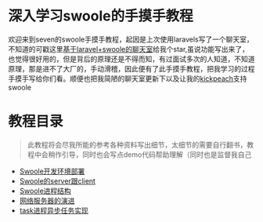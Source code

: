 # 深入学习swoole的手摸手教程

欢迎来到seven的swoole手摸手教程，起因是上次使用laravels写了一个聊天室，不知道的可戳这里[基于laravel+swoole的聊天室](https://github.com/shisiying/webim)给我个star,虽说功能写出来了，也觉得很好用的，但是背后的原理还是不得而知，有过面试多次的人知道，不知道原理，那是进不了大厂的，手动滑稽，因此便有了此手摸手教程，把我学习的过程手摸手写给你们看。顺便也把我简陋的聊天室更新下以及让我的[kickpeach](https://github.com/KickPeach/kickPeach)支持swoole


# 教程目录

>此教程将会尽我所能的参考各种资料写出细节，太细节的需要自行翻书，教程中会稍作引导，同时也会写点demo代码帮助理解（同时也是监督我自己

- [Swoole开发环境部署](Swoole开发环境部署.md)
- [Swoole的server跟client](Swoole的server跟client.md)
- [Swoole进程结构](Swoole进程结构.md)
- [网络服务器的演进](网络服务器的演进.md)
- [task进程异步任务实现](task进程异步任务实现.md)

